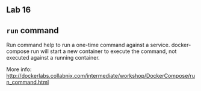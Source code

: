 ## Lab 16

## `run` command
Run command help to run a one-time command against a service. docker-compose run will start a new container to execute the command, not executed against a running container.

More info: http://dockerlabs.collabnix.com/intermediate/workshop/DockerCompose/run_command.html
